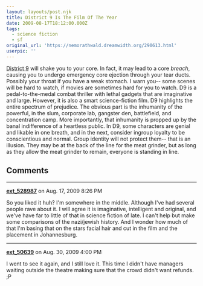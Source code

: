 ```yaml
---
layout: layouts/post.njk
title: District 9 Is The Film Of The Year
date: 2009-08-17T18:12:00.000Z
tags:
  - science fiction
  - sf
original_url: 'https://nemorathwald.dreamwidth.org/290613.html'
userpic: ''
---
```

[District 9](http://www.d-9.com/) will shake you to your core. In fact, it may lead to a core _breach_, causing you to undergo emergency core ejection through your tear ducts. Possibly your throat if you have a weak stomach. I warn you-- some scenes will be hard to watch, if movies are sometimes hard for you to watch. D9 is a pedal-to-the-medal combat thriller with lethal gadgets that are imaginative and large. However, it is also a smart science-fiction film. D9 highlights the entire spectrum of prejudice. The obvious part is the inhumanity of the powerful, in the slum, corporate lab, gangster den, battlefield, and concentration camp. More importantly, that inhumanity is propped up by the banal indifference of a heartless public. In D9, some characters are genial and likable in one breath, and in the next, consider ingroup loyalty to be conscientious and normal. Group identity will not protect them-- that is an illusion. They may be at the back of the line for the meat grinder, but as long as they allow the meat grinder to remain, everyone is standing in line.

## Comments

---

**[ext_528987](https://www.dreamwidth.org/users/ext_528987)** on Aug. 17, 2009 8:26 PM

So you liked it huh? I'm somewhere in the middle. Although I've had several people rave about it. I will agree it is imaginative, intelligent and original, and we've have far to little of that in science fiction of late. I can't help but make some comparisons of the nazi/jewish history. And I wonder how much of that I'm basing that on the stars facial hair and cut in the film and the placement in Johannesburg.

---

**[ext_50639](https://www.dreamwidth.org/users/ext_50639)** on Aug. 30, 2009 4:00 PM

I went to see it again, and I still love it. This time I didn't have managers waiting outside the theatre making sure that the crowd didn't want refunds. ;P
